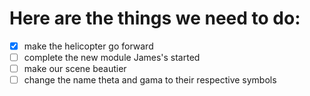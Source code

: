 # Here are the things we need to do:

- [X] make the helicopter go forward
- [ ] complete the new module James's started
- [ ] make our scene beautier
- [ ] change the name theta and gama to their respective symbols